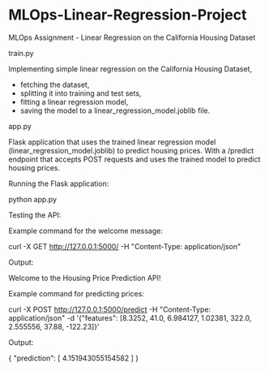 # MLOps-Linear-Regression-Project
MLOps Assignment - Linear Regression on the California Housing Dataset


train.py

Implementing simple linear regression on the California Housing Dataset, 
- fetching the dataset, 
- splitting it into training and test sets, 
- fitting a linear regression model, 
- saving the model to a linear_regression_model.joblib file.

app.py

Flask application that uses the trained linear regression model (linear_regression_model.joblib) to predict housing prices.
With a /predict endpoint that accepts POST requests and uses the trained model to predict housing prices.


Running the Flask application:

python app.py


Testing the API:

Example command for the welcome message:

curl -X GET http://127.0.0.1:5000/ -H "Content-Type: application/json"

Output:

Welcome to the Housing Price Prediction API!



Example command for predicting prices:

curl -X POST http://127.0.0.1:5000/predict -H "Content-Type: application/json" -d '{"features": [8.3252, 41.0, 6.984127, 1.02381, 322.0, 2.555556, 37.88, -122.23]}'

Output:

{
  "prediction": [
    4.151943055154582
  ]
}
